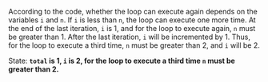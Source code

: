 According to the code, whether the loop can execute again depends on the variables `i` and `n`. If `i` is less than `n`, the loop can execute one more time. At the end of the last iteration, `i` is 1, and for the loop to execute again, `n` must be greater than 1. After the last iteration, `i` will be incremented by 1. Thus, for the loop to execute a third time, `n` must be greater than 2, and `i` will be 2.

State: **`total` is 1, `i` is 2, for the loop to execute a third time `n` must be greater than 2.**